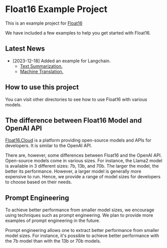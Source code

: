 # Float16 Example Project

This is an example project for [Float16](https://float16.cloud)

We have included a few examples to help you get started with Float16.

## Latest News
- [2023-12-18] Added an example for Langchain.
  - [Text Summarization.](https://github.com/vultureprime/Float16-example/tree/main/langchain/summarize)
  - [Machine Translation.](https://github.com/vultureprime/Float16-example/tree/main/langchain/translation)

## How to use this project
You can visit other directories to see how to use Float16 with various models.

## The difference between Float16 Model and OpenAI API
[Float16.Cloud](https://float16.cloud) is a platform providing open-source models and APIs for developers. It is similar to the OpenAI API.

There are, however, some differences between Float16 and the OpenAI API. Open-source models come in various sizes. For instance, the Llama2 model is available in 3 different sizes: 7b, 13b, and 70b. The larger the model, the better its performance. However, a larger model is generally more expensive to run. Hence, we provide a range of model sizes for developers to choose based on their needs.

## Prompt Engineering
To achieve better performance from smaller model sizes, we encourage using techniques such as prompt engineering. We plan to provide more examples of prompt engineering in the future.

Prompt engineering allows one to extract better performance from smaller model sizes. For instance, it's possible to achieve better performance with the 7b model than with the 13b or 70b models.